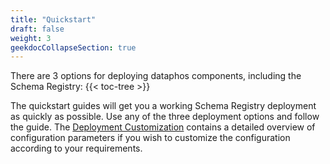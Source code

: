 ```yaml
---
title: "Quickstart"
draft: false
weight: 3
geekdocCollapseSection: true
---
```


There are 3 options for deploying dataphos components, including the Schema Registry:
{{< toc-tree >}}

The quickstart guides will get you a working Schema Registry deployment as quickly as possible. Use any of the three deployment options and follow the guide.
The [Deployment Customization](/schema_registry/configuration) contains a detailed overview of configuration parameters if you wish to customize the configuration according to your requirements.

